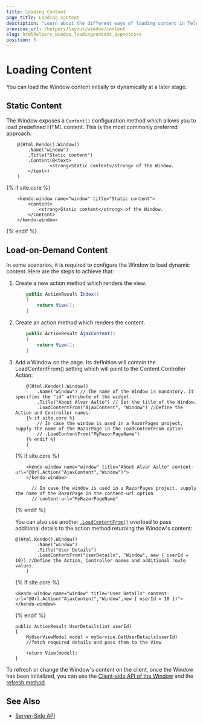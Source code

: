 ```yaml
---
title: Loading Content
page_title: Loading Content
description: "Learn about the different ways of loading content in Telerik UI Window component for {{ site.framework }}."
previous_url: /helpers/layout/window/content
slug: htmlhelpers_window_loadingcontent_aspnetcore
position: 5
---
```


# Loading Content

You can load the Window content initially or dynamically at a later stage.

## Static Content

The Window exposes a `Content()` configuration method which allows you to load predefined HTML content. This is the most commonly preferred approach:

```HtmlHelper
    @(Html.Kendo().Window()
        .Name("window")
        .Title("Static content")
        .Content(@<text>
                <strong>Static content</strong> of the Window.
        </text>)
    )
```
{% if site.core %}
```TagHelper
    <kendo-window name="window" title="Static content">
        <content>
            <strong>Static content</strong> of the Window.
        </content>
    </kendo-window>
```
{% endif %}

## Load-on-Demand Content

In some scenarios, it is required to configure the Window to load dynamic content. Here are the steps to achieve that:

1. Create a new action method which renders the view.

    ```C#
        public ActionResult Index()
        {
            return View();
        }
    ```

1. Create an action method which renders the content.

    ```C#
        public ActionResult AjaxContent()
        {
            return View();
        }
    ```

1. Add a Window on the page. Its definition will contain the LoadContentFrom() setting which will point to the Content Controller Action:

    ```HtmlHelper
        @(Html.Kendo().Window()
            .Name("window") // The name of the Window is mandatory. It specifies the "id" attribute of the widget.
            .Title("About Alvar Aalto") // Set the title of the Window.
            .LoadContentFrom("AjaxContent", "Window") //Define the Action and Controller names.
        {% if site.core %}
            // In case the window is used in a RazorPages project, supply the name of the RazorPage in the LoadContentFrom option
            // .LoadContentFrom("MyRazorPageName")
        {% endif %}
        )
    ```
    {% if site.core %}
    ```TagHelper
        <kendo-window name="window" title="About Alvar Aalto" content-url="@Url.Action("AjaxContent","Window")">
        </kendo-window>

          // In case the window is used in a RazorPages project, supply the name of the RazorPage in the content-url option
          // content-url="MyRazorPageName"
    ```
    {% endif %}

    You can also use another [`.LoadContentFrom()`](/api/kendo.mvc.ui.fluent/windowbuilder#loadcontentfrommicrosoftaspnetcoreroutingroutevaluedictionary) overload to pass additional details to the action method returning the Window's content:

    ```HtmlHelper
    @(Html.Kendo().Window()
            .Name("window") 
            .Title("User Details") 
            .LoadContentFrom("UserDetails", "Window", new { userId = 10}) //Define the Action, Controller names and additional route values.
        )
    ```
    {% if site.core %}
    ```TagHelper
    <kendo-window name="window" title="User Details" content-url="@Url.Action("AjaxContent","Window",new { userId = 10 })">
    </kendo-window>
    ```
    {% endif %}
    ```Controller
    public ActionResult UserDetails(int userId)
    {
        MyUserViewModel model = myService.GetUserDetails(userId)
        //fetch required details and pass them to the View 
        
        return View(model);
    }
    ```

To refresh or change the Window's content on the client, once the Window has been initialized, you can use the [Client-side API of the Window](https://docs.telerik.com/kendo-ui/api/javascript/ui/window) and the [refresh method](https://docs.telerik.com/kendo-ui/api/javascript/ui/window/methods/refresh).
## See Also

* [Server-Side API](/api/window)
